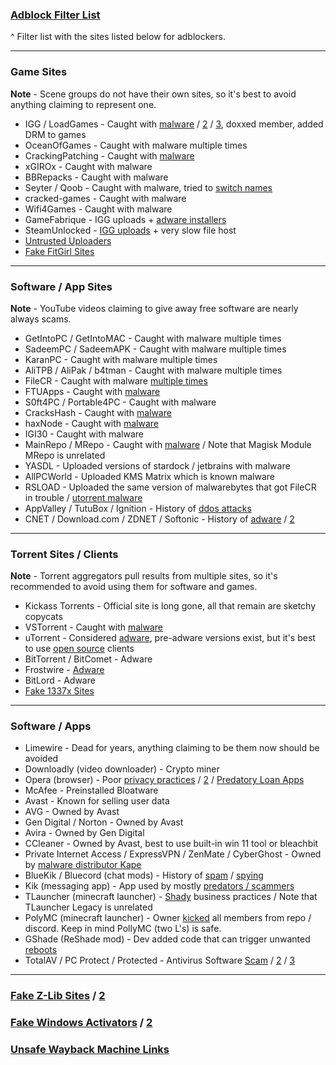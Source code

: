 ### [Adblock Filter List](https://github.com/WindowsAurora/FMHYFilterlist/)

^ Filter list with the sites listed below for adblockers.

***

### Game Sites

**Note** - Scene groups do not have their own sites, so it's best to avoid anything claiming to represent one.

* IGG / LoadGames - Caught with [malware](https://redd.it/bzczk6) / [2](https://i.ibb.co/fkXpgsq/jyFj8Kh.png) / [3](https://i.ibb.co/xmj2Vqh/9w5dyTU.png), doxxed member, added DRM to games
* OceanOfGames - Caught with malware multiple times
* CrackingPatching - Caught with [malware](https://redd.it/qy6z3c)
* xGIROx - Caught with malware
* BBRepacks - Caught with malware
* Seyter / Qoob - Caught with malware, tried to [switch names](https://rentry.co/qoobrepacker)
* cracked-games - Caught with malware
* Wifi4Games - Caught with malware
* GameFabrique - IGG uploads + [adware installers](https://rentry.co/GameFabrique_Adware/)
* SteamUnlocked - [IGG uploads](https://i.ibb.co/VgW2ymY/YUnRNpN.png) + very slow file host
* [Untrusted Uploaders](https://rentry.org/pgames#untrusted-uploaders)
* [Fake FitGirl Sites](https://rentry.co/FakeFitgirlwebsites)

***

### Software / App Sites

**Note** - YouTube videos claiming to give away free software are nearly always scams.

* GetIntoPC / GetIntoMAC - Caught with malware multiple times
* SadeemPC / SadeemAPK - Caught with malware multiple times
* KaranPC - Caught with malware multiple times
* AliTPB / AliPak / b4tman - Caught with malware multiple times
* FileCR - Caught with malware [multiple times](https://rentry.co/filecr_malware)
* FTUApps - Caught with [malware](https://redd.it/120xk62)
* S0ft4PC / Portable4PC - Caught with malware
* CracksHash - Caught with [malware](https://redd.it/lklst7)
* haxNode - Caught with [malware](https://www.virustotal.com/gui/file/e6318aa4432c304b234df65f5d87bf2577b930ed68ac7e68efcb76b465dc0784)
* IGI30 - Caught with malware
* MainRepo / MRepo - Caught with [malware](https://rentry.co/zu3i6) / Note that Magisk Module MRepo is unrelated
* YASDL - Uploaded versions of stardock / jetbrains with malware
* AllPCWorld - Uploaded KMS Matrix which is known malware
* RSLOAD - Uploaded the same version of malwarebytes that got FileCR in trouble / [utorrent malware](https://i.ibb.co/QXrCfqQ/Untitled.png)
* AppValley / TutuBox / Ignition - History of [ddos attacks](https://github.com/nbats/FMHYedit/pull/307)
* CNET / Download.com / ZDNET / Softonic - History of [adware](https://www.reddit.com/r/software/comments/9s7wyb/whats_the_deal_with_sites_like_cnet_softonic_and/e8mtye9/) / [2](https://ibb.co/tLc5KR7)

***

### Torrent Sites / Clients

**Note** - Torrent aggregators pull results from multiple sites, so it's recommended to avoid using them for software and games.

* Kickass Torrents - Official site is long gone, all that remain are sketchy copycats
* VSTorrent - Caught with [malware](https://redd.it/x66rz2)
* uTorrent - Considered [adware](https://www.theverge.com/2015/3/6/8161251/utorrents-secret-bitcoin-miner-adware-malware), pre-adware versions exist, but it's best to use [open source](https://www.reddit.com/r/FREEMEDIAHECKYEAH/wiki/torrent#wiki_.25BA_torrent_clients) clients
* BitTorrent / BitComet - Adware
* Frostwire - [Adware](https://www.virustotal.com/gui/file/6a501792717fd86635d80fb258979b823fd53000c6d683904e2fb2407f1706fd)
* BitLord - Adware
* [Fake 1337x Sites](https://redd.it/117fq8t)

***

### Software / Apps

* Limewire - Dead for years, anything claiming to be them now should be avoided
* Downloadly (video downloader) - Crypto miner
* Opera (browser) - Poor [privacy practices](https://www.kuketz-blog.de/opera-datensendeverhalten-desktop-version-browser-check-teil13/) / [2](https://rentry.co/operagx) / [Predatory Loan Apps](https://www.androidpolice.com/2020/01/21/opera-predatory-loans/)
* McAfee - Preinstalled Bloatware
* Avast - Known for selling user data
* AVG - Owned by Avast
* Gen Digital / Norton - Owned by Avast
* Avira - Owned by Gen Digital
* CCleaner - Owned by Avast, best to use built-in win 11 tool or bleachbit
* Private Internet Access / ExpressVPN / ZenMate / CyberGhost - Owned by [malware distributor Kape](https://redd.it/q3lepv)
* BlueKik / Bluecord (chat mods) - History of [spam](https://redd.it/12h2v6n) / [spying](https://rentry.co/tvrnw)
* Kik (messaging app) - App used by mostly [predators / scammers](https://youtu.be/9sPaJxRmIPc)
* TLauncher (minecraft launcher) - [Shady](https://redd.it/zmzzrt) business practices / Note that TLauncher Legacy is unrelated
* PolyMC (minecraft launcher) - Owner [kicked](https://redd.it/y6lt6s) all members from repo / discord. Keep in mind PollyMC (two L's) is safe.
* GShade (ReShade mod) - Dev added code that can trigger unwanted [reboots](https://rentry.co/GShade_notice)
* TotalAV / PC Protect / Protected - Antivirus Software [Scam](https://www.malwarebytes.com/blog/detections/pup-optional-totalav) / [2](https://www.malwarebytes.com/blog/detections/pup-optional-pcprotect) / [3](https://youtu.be/PcS3EozgyhI)

***

### [Fake Z-Lib Sites](https://redd.it/16xtm67) / [2](https://ibb.co/MhfGTWx)

### [Fake Windows Activators](https://pastebin.com/gCmWs2GR) / [2](https://i.ibb.co/4SKQbB9/Lv2FYbw.png)

### [Unsafe Wayback Machine Links](https://rentry.co/ue9qk)
